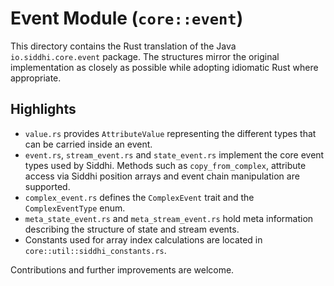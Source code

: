 # Event Module (`core::event`)

This directory contains the Rust translation of the Java
`io.siddhi.core.event` package.  The structures mirror the original
implementation as closely as possible while adopting idiomatic Rust
where appropriate.

## Highlights

- `value.rs` provides `AttributeValue` representing the different types
  that can be carried inside an event.
- `event.rs`, `stream_event.rs` and `state_event.rs` implement the core
  event types used by Siddhi.  Methods such as `copy_from_complex`,
  attribute access via Siddhi position arrays and event chain
  manipulation are supported.
- `complex_event.rs` defines the `ComplexEvent` trait and the
  `ComplexEventType` enum.
- `meta_state_event.rs` and `meta_stream_event.rs` hold meta information
  describing the structure of state and stream events.
- Constants used for array index calculations are located in
  `core::util::siddhi_constants.rs`.

Contributions and further improvements are welcome.
